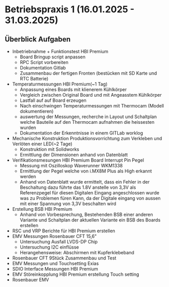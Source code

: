 # Betriebspraxis 1 (16.01.2025 - 31.03.2025)

## Überblick Aufgaben

- Inbetriebnahme + Funktionstest HBI Premium
  - Board Bringup script anpassen
  - RPC Script vorbereiten
  - Dokumentation Gitlab
  - Zusammenbau der fertigen Fronten (bestücken mit SD Karte und RTC Batterie)
- Temperaturmessungen HBI Premium(~1 Tag)
  - Anpassung eines Boards mit klienerem Kühlkörper
  - Vergleich zwischen Original Board und mit Angeasstem Kühlkörper
  - Lastfall auf auf Board erzeugen 
  - Nach einschwingen Temperaturmessungen mit Thermocam (Modell dokumentieren)
  - auswertung der Messungen, recherche in Layout und Schaltplan welche Bauteile auf den Thermocam aufnahmen die heissesten wurden
  - Dokumentation der Erkenntnisse in einem GITLab worklog
- Mechanische Konstruktion Produktionsvorrichtung zum Verkleben und Verlöten einer LED(~2 Tage)
  - Konstruktion mit Solidworks
  - Ermittlung der Dimensionen anhand von Datenblatt
- Verifikationsmesungen HBI Premium Board Interrupt Pin Pegel
  - Messung mit Oszilloskop Waverunner WKM1338
  - Ermittlung der Pegel welche von i.MX8M Plus als High erkannt werden
  - Anhand von Datenblatt wurde ermittelt, dass ein Fehler in der Beschaltung dazu führte das 1.8V anstelle von 3,3V als Referenzpegel für diesen Digitalen Eingang angeschlossen wurde was zu Problemen füren Kann, da der Digitale eingang von aussen mit einer Spannung von 3,3V beschalten wird
- Erstellung BSB HBI Premium
  - Anhand von Vorbesprechung, Bestehenden BSB einer anderen Variante und Schaltplan der aktuellen Variante ein BSB des Boards erstellen
- RSC und VRP Berichte für HBI Premium erstellen
- EMV Messungen Rosenbauer CFT 15,6"
  - Untersuchung Ausfall LVDS-DP Chip
  - Untersuchung I2C einflüsse
  - Herangehensweise: Abschirmen mit Kupferklebeband
- Rosenbauer CFT 9Stück Zusammenbau und Test
- EMV Messungen und Touchsetting Exias
- SDIO Interface Messungen HBI Premium
- EMV Störeinkopplung HBI Premium erstellung Touch setting
- Rosenbauer EMV